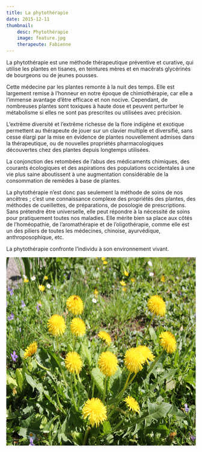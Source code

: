 ```yaml
---
title: La phytothérapie
date: 2015-12-11
thumbnail:
    desc: Phytothérapie
    image: feature.jpg
    therapeute: Fabienne
---
```


La phytothérapie est une méthode thérapeutique préventive et curative, qui utilise les plantes en tisanes, en teintures mères et en macérats glycérinés de bourgeons ou de jeunes pousses.

Cette médecine par les plantes remonte à la nuit des temps. Elle est largement remise à l’honneur en notre époque de chimiothérapie, car elle a l’immense avantage d’être efficace et non nocive. Cependant, de nombreuses plantes sont toxiques à haute dose et peuvent perturber le métabolisme si elles ne sont pas prescrites ou utilisées avec précision.

L’extrême diversité et l’extrême richesse de la flore indigène et exotique permettent au thérapeute de jouer sur un clavier multiple et diversifié, sans cesse élargi par la mise en évidence de plantes nouvellement admises dans la thérapeutique, ou de nouvelles propriétés pharmacologiques découvertes chez des plantes depuis longtemps utilisées.

La conjonction des retombées de l’abus des médicaments chimiques, des courants écologiques et des aspirations des populations occidentales à une vie plus saine aboutissent à une augmentation considérable de la consommation de remèdes à base de plantes.

La phytothérapie n’est donc pas seulement la méthode de soins de nos ancêtres ; c’est une connaissance complexe des propriétés des plantes, des méthodes de cueillettes, de préparations, de posologie de prescriptions. Sans prétendre être universelle, elle peut répondre à la nécessité de soins pour pratiquement toutes nos maladies. Elle mérite bien sa place aux côtés de l’homéopathie, de l’aromathérapie et de l’oligothérapie, comme elle est un des piliers de toutes les médecines, chinoise, ayurvédique, anthroposophique, etc.

La phytothérapie confronte l’individu à son environnement vivant.

<p style="text-align: center;">
<img class="aligncenter" alt="..." src="./images/phytotherapie.jpg" width="750" height="500" />
</p>
